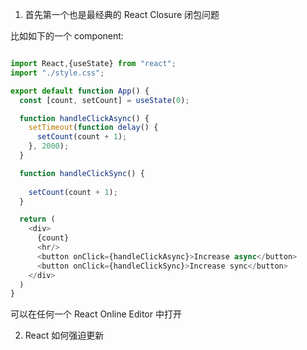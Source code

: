 
1. 首先第一个也是最经典的 React Closure 闭包问题

比如如下的一个 component:

```javascript

import React,{useState} from "react";
import "./style.css";

export default function App() {
  const [count, setCount] = useState(0);

  function handleClickAsync() {
    setTimeout(function delay() {
      setCount(count + 1);
    }, 2000);
  }

  function handleClickSync() {
    
    setCount(count + 1);
  }

  return (
    <div>
      {count}
      <hr/>
      <button onClick={handleClickAsync}>Increase async</button>
      <button onClick={handleClickSync}>Increase sync</button>
    </div>
  )
}

```

可以在任何一个 React Online Editor 中打开




2. React 如何强迫更新